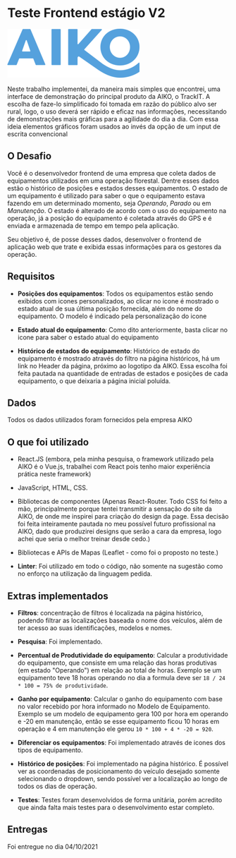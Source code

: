 # Teste Frontend estágio V2

![Aiko](img/aiko.png)

Neste trabalho implementei, da maneira mais simples que encontrei, uma interface de demonstração do principal produto da AIKO, o TrackIT. A escolha de faze-lo simplificado foi tomada em razão do público alvo ser rural, logo, o uso deverá ser rápido e eficaz nas informações, necessitando de demonstrações mais gráficas para a agilidade do dia a dia. Com essa ideia elementos gráficos foram usados ao invés da opção de um input de escrita convencional

## O Desafio

Você é o desenvolvedor frontend de uma empresa que coleta dados de equipamentos utilizados em uma operação florestal. Dentre esses dados estão o histórico de posições e estados desses equipamentos. O estado de um equipamento é utilizado para saber o que o equipamento estava fazendo em um determinado momento, seja *Operando*, *Parado* ou em *Manutenção*. O estado é alterado de acordo com o uso do equipamento na operação, já a posição do equipamento é coletada através do GPS e é enviada e armazenada de tempo em tempo pela aplicação.

Seu objetivo é, de posse desses dados, desenvolver o frontend de aplicação web que trate e exibida essas informações para os gestores da operação.

## Requisitos

* **Posições dos equipamentos**: Todos os equipamentos estão sendo exibidos com icones personalizados, ao clicar no icone é mostrado o estado atual de sua última posição fornecida, além do nome do equipamento. O modelo é indicado pela personalização do icone

* **Estado atual do equipamento**: Como dito anteriormente, basta clicar no icone para saber o estado atual do equipamento

* **Histórico de estados do equipamento**: Histórico de estado do equipamento é mostrado através do filtro na página históricos, há um link no Header da página, próximo ao logotipo da AIKO. Essa escolha foi feita pautada na quantidade de entradas de estados e posições de cada equipamento, o que deixaria a página inicial poluída.

## Dados

Todos os dados utilizados foram fornecidos pela empresa AIKO

## O que foi utilizado

* React.JS (embora, pela minha pesquisa, o framework utilizado pela AIKO é o Vue.js, trabalhei com React pois tenho maior experiência prática neste framework)

* JavaScript, HTML, CSS.

* Bibliotecas de componentes (Apenas React-Router. Todo CSS foi feito a mão, principalmente porque tentei transmitir a sensação do site da AIKO, de onde me inspirei para criação do design da page. Essa decisão foi feita inteiramente pautada no meu possível futuro profissional na AIKO, dado que produzirei designs que serão a cara da empresa, logo achei que seria o melhor treinar desde cedo.)

* Bibliotecas e APIs de Mapas (Leaflet - como foi o proposto no teste.)

* **Linter**: Foi utilizado em todo o código, não somente na sugestão como no enforço na utilização da linguagem pedida.


## Extras implementados

* **Filtros**: concentração de filtros é localizada na página histórico, podendo filtrar as localizações baseada o nome dos veículos, além de ter acesso ao suas identificações, modelos e nomes.

* **Pesquisa**: Foi implementado.

* **Percentual de Produtividade do equipamento**: Calcular a produtividade do equipamento, que consiste em uma relação das horas produtivas (em estado "Operando") em relação ao total de horas. Exemplo se um equipamento teve 18 horas operando no dia a formula deve ser `18 / 24 * 100 = 75% de produtividade`.

* **Ganho por equipamento**: Calcular o ganho do equipamento com base no valor recebido por hora informado no Modelo de Equipamento. Exemplo se um modelo de equipamento gera 100 por hora em operando e -20 em manutenção, então se esse equipamento ficou 10 horas em operação e 4 em manutenção ele gerou `10 * 100 + 4 * -20 = 920`.

* **Diferenciar os equipamentos**: Foi implementado através de icones dos tipos de equipamento.

* **Histórico de posições**: Foi implementado na página histórico. É possível ver as coordenadas de posicionamento do veículo desejado somente selecionando o dropdown, sendo possível ver a localização ao longo de todos os dias de operação.

* **Testes**: Testes foram desenvolvidos de forma unitária, porém acredito que ainda falta mais testes para o desenvolvimento estar completo.

## Entregas

  Foi entregue no dia 04/10/2021